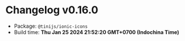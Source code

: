 # Changelog v0.16.0

- Package: `@tinijs/ionic-icons`
- Build time: **Thu Jan 25 2024 21:52:20 GMT+0700 (Indochina Time)**


